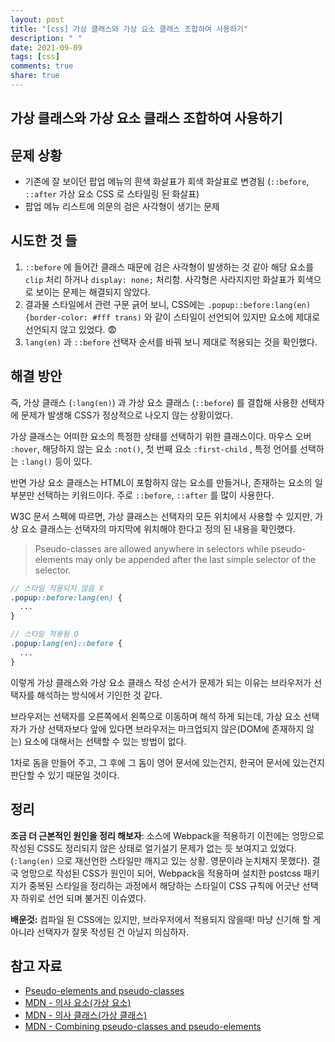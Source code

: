 ```yaml
---
layout: post
title: "[css] 가상 클래스와 가상 요소 클래스 조합하여 사용하기"
description: " "
date: 2021-09-09
tags: [css]
comments: true
share: true
---
```


## 가상 클래스와 가상 요소 클래스 조합하여 사용하기

## 문제 상황

- 기존에 잘 보이던 팝업 메뉴의 흰색 화살표가 회색 화살표로 변경됨 (`::before`, `::after` 가상 요소 CSS 로 스타일링 된 화살표)
- 팝업 메뉴 리스트에 의문의 검은 사각형이 생기는 문제

## 시도한 것 들

1. `::before` 에 들어간 클래스 때문에 검은 사각형이 발생하는 것 같아 해당 요소를 `clip` 처리 하거나 `display: none;` 처리함. 사각형은 사라지지만 화살표가 회색으로 보이는 문제는 해결되지 않았다.
2. 결과물 스타일에서 관련 구문 긁어 보니, CSS에는 `.popup::before:lang(en){border-color: #fff trans)` 와 같이 스타일이 선언되어 있지만 요소에 제대로 선언되지 않고 있었다. 😨
3. `lang(en)` 과 `::before` 선택자 순서를 바꿔 보니 제대로 적용되는 것을 확인했다.

## 해결 방안
즉, 가상 클래스 (`:lang(en)`) 과 가상 요소 클래스 (`::before`) 를 결합해 사용한 선택자에 문제가 발생해 CSS가 정상적으로 나오지 않는 상황이었다.

 가상 클래스는 어떠한 요소의 특정한 상태를 선택하기 위한 클래스이다. 마우스 오버 `:hover`, 해당하지 않는 요소 `:not()`, 첫 번째 요소 `:first-child` , 특정 언어를 선택하는 `:lang()` 등이 있다.

 반면 가상 요소 클래스는 HTML이 포함하지 않는 요소를 만들거나, 존재하는 요소의 일부분만 선택하는 키워드이다. 주로 `::before`, `::after` 를 많이 사용한다.

  W3C 문서 스펙에 따르면, 가상 클래스는 선택자의 모든 위치에서 사용할 수 있지만, 가상 요소 클래스는 선택자의 마지막에 위치해야 한다고 정의 된 내용을 확인했다.

> Pseudo-classes are allowed anywhere in selectors while pseudo-elements may only be appended after the last simple selector of the selector.

```scss
// 스타일 적용되지 않음 X
.popup::before:lang(en) {
  ...
}

// 스타일 적용됨 O
.popup:lang(en)::before {
  ...
}
```

이렇게 가상 클래스와 가상 요소 클래스 작성 순서가 문제가 되는 이유는 브라우저가 선택자를 해석하는 방식에서 기인한 것 같다. 

브라우저는 선택자를 오른쪽에서 왼쪽으로 이동하며 해석 하게 되는데, 가상 요소 선택자가 가상 선택자보다 앞에 있다면 브라우저는 마크업되지 않은(DOM에 존재하지 않는) 요소에 대해서는 선택할 수 있는 방법이 없다. 

1차로 돔을 만들어 주고, 그 후에 그 돔이 영어 문서에 있는건지, 한국어 문서에 있는건지 판단할 수 있기 때문일 것이다.

## 정리

**조금 더 근본적인 원인을 정리 해보자**: 소스에 Webpack을 적용하기 이전에는 엉망으로 작성된 CSS도 정리되지 않은 상태로 얼기설기 문제가 없는 듯 보여지고 있었다. (`:lang(en)` 으로 재선언한 스타일만 깨지고 있는 상황. 영문이라 눈치채지 못했다). 결국 엉망으로 작성된 CSS가 원인이 되어, Webpack을 적용하며 설치한 postcss 패키지가 중복된 스타일을 정리하는 과정에서 해당하는 스타일이 CSS 규칙에 어긋난 선택자 하위로 선언 되며 불거진 이슈였다.

**배운것:** 컴파일 된 CSS에는 있지만, 브라우저에서 적용되지 않을때! 마냥 신기해 할 게 아니라 선택자가 잘못 작성된 건 아닐지 의심하자.

## 참고 자료

- [Pseudo-elements and pseudo-classes](https://www.w3.org/TR/CSS2/selector.html#pseudo-elements)
- [MDN - 의사 요소(가상 요소)](https://developer.mozilla.org/ko/docs/Web/CSS/Pseudo-elements)
- [MDN - 의사 클래스(가상 클래스)](https://developer.mozilla.org/ko/docs/Web/CSS/Pseudo-classes)
- [MDN - Combining pseudo-classes and pseudo-elements](https://developer.mozilla.org/en-US/docs/Learn/CSS/Building_blocks/Selectors/Pseudo-classes_and_pseudo-elements#Combining_pseudo-classes_and_pseudo-elements)
